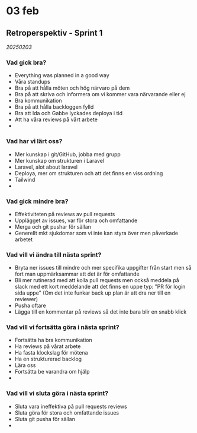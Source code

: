 # 03 feb

## Retroperspektiv - Sprint 1

_20250203_

### Vad gick bra?
- Everything was planned in a good way
- Våra standups
- Bra på att hålla möten och hög närvaro på dem
- Bra på att skriva och informera om vi kommer vara närvarande eller ej
- Bra kommunikation
- Bra på att hålla backloggen fylld
- Bra att Ida och Gabbe lyckades deploya i tid
- Att ha våra reviews på vårt arbete
- 

### Vad har vi lärt oss?
- Mer kunskap i git/GitHub, jobba med grupp
- Mer kunskap om strukturen i Laravel
- Laravel, alot about laravel
- Deploya, mer om strukturen och att det finns en viss ordning 
- Tailwind
- 

### Vad gick mindre bra?
- Effektiviteten på reviews av pull requests
- Upplägget av issues, var för stora och omfattande
- Merga och git pushar för sällan
- Generellt mkt sjukdomar som vi inte kan styra över men påverkade arbetet

### Vad vill vi ändra till nästa sprint?
- Bryta ner issues till mindre och mer specifika uppgifter från start men så fort man uppmärksammar att det är för omfattande
- Bli mer rutinerad med att kolla pull requests men också meddela på slack med ett kort meddelande att det finns en uppe typ: "PR för login sida uppe" (Om det inte funkar back up plan är att dra ner till en reviewer)
- Pusha oftare
- Lägga till en kommentar på reviews så det inte bara blir en snabb klick

### Vad vill vi fortsätta göra i nästa sprint?
- Fortsätta ha bra kommunikation
- Ha reviews på vårat arbete
- Ha fasta klockslag för mötena
- Ha en strukturerad backlog
- Lära oss
- Fortsätta be varandra om hjälp
- 

### Vad vill vi sluta göra i nästa sprint?
- Sluta vara ineffektiva på pull requests reviews
- Sluta göra för stora och omfattande issues
- Sluta git pusha för sällan
- 